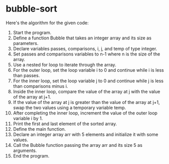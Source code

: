 # bubble-sort

Here's the algorithm for the given code:

1. Start the program.
2. Define a function Bubble that takes an integer array and its size as parameters.
3. Declare variables passes, comparisons, i, j, and temp of type integer.
4. Set passes and comparisons variables to n-1 where n is the size of the array.
5. Use a nested for loop to iterate through the array.
6. For the outer loop, set the loop variable i to 0 and continue while i is less than passes.
7. For the inner loop, set the loop variable j to 0 and continue while j is less than comparisons minus i.
8. Inside the inner loop, compare the value of the array at j with the value of the array at j+1.
9. If the value of the array at j is greater than the value of the array at j+1, swap the two values using a temporary variable temp.
10. After completing the inner loop, increment the value of the outer loop variable i by 1.
11. Print the first and last element of the sorted array.
12. Define the main function.
13. Declare an integer array arr with 5 elements and initialize it with some values.
14. Call the Bubble function passing the array arr and its size 5 as arguments.
15. End the program.
